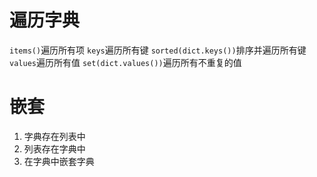 # 遍历字典
`items()`遍历所有项
`keys`遍历所有键
`sorted(dict.keys())`排序并遍历所有键
`values`遍历所有值
`set(dict.values())`遍历所有不重复的值

# 嵌套
1. 字典存在列表中
2. 列表存在字典中
3. 在字典中嵌套字典



